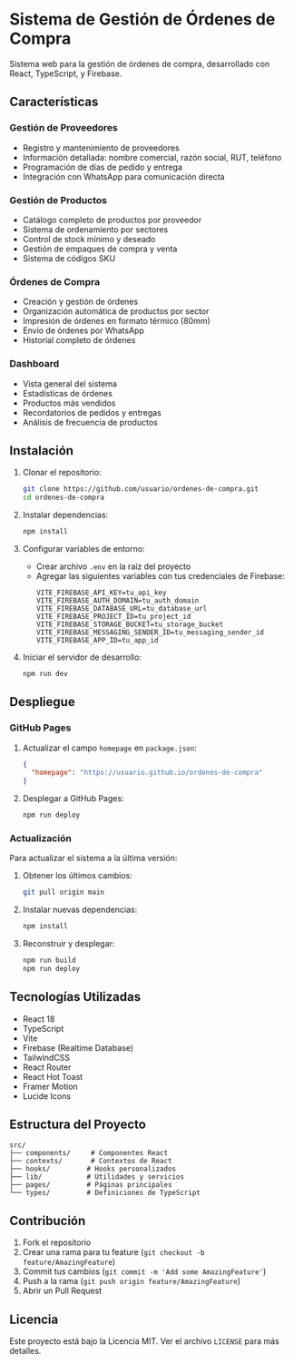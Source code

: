 # Sistema de Gestión de Órdenes de Compra

Sistema web para la gestión de órdenes de compra, desarrollado con React, TypeScript, y Firebase.

## Características
  
### Gestión de Proveedores
- Registro y mantenimiento de proveedores
- Información detallada: nombre comercial, razón social, RUT, teléfono
- Programación de días de pedido y entrega
- Integración con WhatsApp para comunicación directa

### Gestión de Productos
- Catálogo completo de productos por proveedor
- Sistema de ordenamiento por sectores
- Control de stock mínimo y deseado
- Gestión de empaques de compra y venta
- Sistema de códigos SKU

### Órdenes de Compra
- Creación y gestión de órdenes
- Organización automática de productos por sector
- Impresión de órdenes en formato térmico (80mm)
- Envío de órdenes por WhatsApp
- Historial completo de órdenes

### Dashboard
- Vista general del sistema
- Estadísticas de órdenes
- Productos más vendidos
- Recordatorios de pedidos y entregas
- Análisis de frecuencia de productos

## Instalación

1. Clonar el repositorio:
   ```bash
   git clone https://github.com/usuario/ordenes-de-compra.git
   cd ordenes-de-compra
   ```

2. Instalar dependencias:
   ```bash
   npm install
   ```

3. Configurar variables de entorno:
   - Crear archivo `.env` en la raíz del proyecto
   - Agregar las siguientes variables con tus credenciales de Firebase:
     ```
     VITE_FIREBASE_API_KEY=tu_api_key
     VITE_FIREBASE_AUTH_DOMAIN=tu_auth_domain
     VITE_FIREBASE_DATABASE_URL=tu_database_url
     VITE_FIREBASE_PROJECT_ID=tu_project_id
     VITE_FIREBASE_STORAGE_BUCKET=tu_storage_bucket
     VITE_FIREBASE_MESSAGING_SENDER_ID=tu_messaging_sender_id
     VITE_FIREBASE_APP_ID=tu_app_id
     ```

4. Iniciar el servidor de desarrollo:
   ```bash
   npm run dev
   ```

## Despliegue

### GitHub Pages

1. Actualizar el campo `homepage` en `package.json`:
   ```json
   {
     "homepage": "https://usuario.github.io/ordenes-de-compra"
   }
   ```

2. Desplegar a GitHub Pages:
   ```bash
   npm run deploy
   ```

### Actualización

Para actualizar el sistema a la última versión:

1. Obtener los últimos cambios:
   ```bash
   git pull origin main
   ```

2. Instalar nuevas dependencias:
   ```bash
   npm install
   ```

3. Reconstruir y desplegar:
   ```bash
   npm run build
   npm run deploy
   ```

## Tecnologías Utilizadas

- React 18
- TypeScript
- Vite
- Firebase (Realtime Database)
- TailwindCSS
- React Router
- React Hot Toast
- Framer Motion
- Lucide Icons

## Estructura del Proyecto

```
src/
├── components/     # Componentes React
├── contexts/       # Contextos de React
├── hooks/         # Hooks personalizados
├── lib/           # Utilidades y servicios
├── pages/         # Páginas principales
└── types/         # Definiciones de TypeScript
```

## Contribución

1. Fork el repositorio
2. Crear una rama para tu feature (`git checkout -b feature/AmazingFeature`)
3. Commit tus cambios (`git commit -m 'Add some AmazingFeature'`)
4. Push a la rama (`git push origin feature/AmazingFeature`)
5. Abrir un Pull Request

## Licencia

Este proyecto está bajo la Licencia MIT. Ver el archivo `LICENSE` para más detalles.